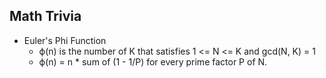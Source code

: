 ## Math Trivia

- Euler's Phi Function 
    - ϕ(n) is the number of K that satisfies 1 <= N <= K and gcd(N, K) = 1
    - ϕ(n) = n * sum of (1 - 1/P) for every prime factor P of N.


